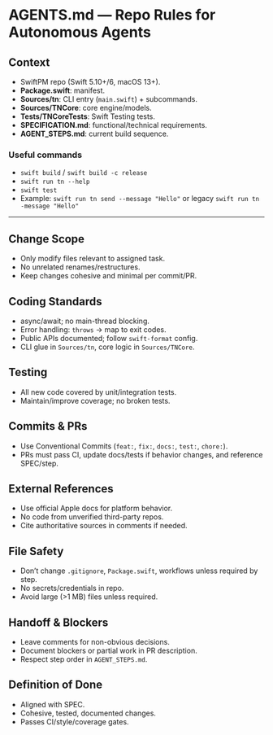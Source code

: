 # AGENTS.md — Repo Rules for Autonomous Agents

## Context

- SwiftPM repo (Swift 5.10+/6, macOS 13+).
- **Package.swift**: manifest.
- **Sources/tn**: CLI entry (`main.swift`) + subcommands.
- **Sources/TNCore**: core engine/models.
- **Tests/TNCoreTests**: Swift Testing tests.
- **SPECIFICATION.md**: functional/technical requirements.
- **AGENT_STEPS.md**: current build sequence.

### Useful commands

- `swift build` / `swift build -c release`
- `swift run tn --help`
- `swift test`
- Example: `swift run tn send --message "Hello"` or legacy `swift run tn -message "Hello"`

---

## Change Scope

- Only modify files relevant to assigned task.
- No unrelated renames/restructures.
- Keep changes cohesive and minimal per commit/PR.

## Coding Standards

- async/await; no main-thread blocking.
- Error handling: `throws` → map to exit codes.
- Public APIs documented; follow `swift-format` config.
- CLI glue in `Sources/tn`, core logic in `Sources/TNCore`.

## Testing

- All new code covered by unit/integration tests.
- Maintain/improve coverage; no broken tests.

## Commits & PRs

- Use Conventional Commits (`feat:`, `fix:`, `docs:`, `test:`, `chore:`).
- PRs must pass CI, update docs/tests if behavior changes, and reference SPEC/step.

## External References

- Use official Apple docs for platform behavior.
- No code from unverified third-party repos.
- Cite authoritative sources in comments if needed.

## File Safety

- Don’t change `.gitignore`, `Package.swift`, workflows unless required by step.
- No secrets/credentials in repo.
- Avoid large (>1 MB) files unless required.

## Handoff & Blockers

- Leave comments for non-obvious decisions.
- Document blockers or partial work in PR description.
- Respect step order in `AGENT_STEPS.md`.

## Definition of Done

- Aligned with SPEC.
- Cohesive, tested, documented changes.
- Passes CI/style/coverage gates.
